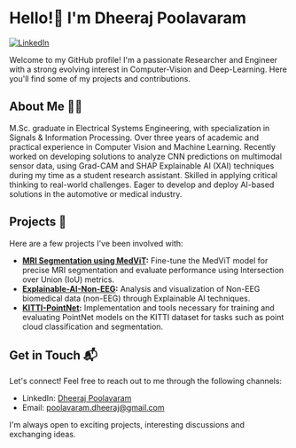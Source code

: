 # Hello!👋 I'm Dheeraj Poolavaram

[![LinkedIn](https://img.shields.io/badge/LinkedIn-Connect-blue)](https://www.linkedin.com/in/dheeraj-poolavaram)

Welcome to my GitHub profile! I'm a passionate Researcher and Engineer with a strong evolving interest in Computer-Vision and Deep-Learning. Here you'll find some of my projects and contributions.

## About Me 🧑‍💻

M.Sc. graduate in Electrical Systems Engineering, with specialization in Signals & Information Processing. Over three years of academic and practical experience in Computer Vision and Machine Learning. Recently worked on developing solutions to analyze CNN predictions on multimodal sensor data, using Grad-CAM and SHAP Explainable AI (XAI) techniques during my time as a student research assistant. Skilled in applying critical thinking to real-world challenges. Eager to develop and deploy AI-based solutions in the automotive or medical industry.

## Projects 🚀

Here are a few projects I've been involved with:

- **[MRI Segmentation using MedViT](https://github.com/dheerajpr97/MRI-Seg-MedViT):** Fine-tune the MedViT model for precise MRI segmentation and evaluate performance using Intersection over Union (IoU) metrics.
- **[Explainable-AI-Non-EEG](https://github.com/dheerajpr97/Explainable-AI-Non-EEG):** Analysis and visualization of Non-EEG biomedical data (non-EEG) through Explainable AI techniques.
- **[KITTI-PointNet](https://github.com/asnecemnnit/huggingface_competitions_shipdetection):** Implementation and tools necessary for training and evaluating PointNet models on the KITTI dataset for tasks such as point cloud classification and segmentation.


## Get in Touch 📬

Let's connect! Feel free to reach out to me through the following channels:

- LinkedIn: [Dheeraj Poolavaram](https://www.linkedin.com/in/dheeraj-poolavaram)
- Email: poolavaram.dheeraj@gmail.com

I'm always open to exciting projects, interesting discussions and exchanging ideas.
